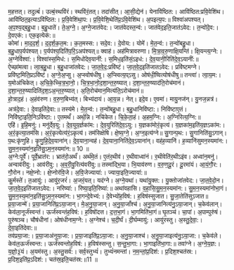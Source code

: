 

  
म॒हत्तत्। तदुल्बं॑। उल्बं॒स्थवि॑रं। स्थवि॑रं॒तत्। तदा॑सीत्। आ॒सी॒द्येन॑। येनावि॑ष्ठित:। आवि॑ष्ठित:प्रवि॒वेशि॑थ। आवि॑ष्ठित॒इत्याऽवि॑ष्ठित:। प्र॒वि॒वेशि॑था॒प:। प्र॒वि॒वेशि॒थेति॑प्र॒ऽवि॒वेशि॑थ। अ॒पइत्य॒प:॥ विश्वा॑अपश्यत्। अ॒प॒श्य॒द्ब॒हु॒धा। ब॒हु॒धाते॑। ते॒अ॒ग्ने॒। अ॒ग्ने॒जात॑वेद:। जात॑वेदस्त॒न्व॑:। जात॑वेद॒इति॒जात॑ऽवेद:। त॒न्वो॑दे॒व:। दे॒वएक॑:। एक॒इत्येक॑:॥  
कोमा॑। मा॒द॒द॒र्श॒। द॒द॒र्श॒क॒त॒म:। क॒त॒मस्स:। सदे॒व:। दे॒वोय:। योमे॑। मे॒त॒न्व॑:। त॒न्वो॑बहु॒धा। ब॒हु॒धाप॒र्यप॑श्यत्। प॒र्यप॑श्य॒दिति॑प॒रि॒ऽअप॑श्यत्॥ क्वाह॑। अह॑मित्रावरुणा। मि॒त्रा॒व॒रु॒णाक्षि॒यन्ति॑। क्षि॒यन्त्य॒ग्ने:। अ॒ग्नेर्विश्वा॑:। विश्वा॑स्स॒मिध॑:। स॒मिधो॑देव॒यानी॑:। स॒मिध॒इति॑सं॒ऽइध॑:। दे॒व॒यानी॒रिति॑दे॒व॒ऽयानी॑:॥  
ऐच्छा॑मत्वा। त्वा॒ब॒हु॒धा। ब॒हु॒धाजा॑तवेद:। जा॒त॒वे॒द॒:प्रवि॑ष्टं। जा॒त॒वे॒द॒इति॑जातऽवेद:। प्रवि॑ष्टमग्ने। प्रवि॑ष्ट॒मिति॒प्रऽवि॑ष्टं। अ॒ग्ने॒अ॒प्सु। अ॒प्स्वोष॑धीषु। अ॒प्स्वित्य॒प्ऽसु। ओष॑धी॒ष्वित्योष॑धीषु॥ तन्त्वा॑। त्वा॒य॒म:। य॒मोअ॑चिकेत्। अ॒चि॒के॒च्चि॒त्र॒भा॒नो॒। चि॒त्र॒भा॒नो॒द॒शा॒न्त॒रु॒ष्यात्। द॒शा॒न्त॒रु॒ष्याद॑ति॒रोच॑मानं। द॒शा॒न्त॒रु॒ष्यादिति॑द॒श॒ऽअ॒न्त॒रु॒ष्यात्। अ॒ति॒रोच॑मान॒मित्य॑ति॒ऽरोच॑मानं॥  
हो॒त्राद॒हं। अ॒हंव॑रुण। व॒रु॒ण॒बिभ्य॑त्। बिभ्य॑दायं। आ॒य॒न्न। नेत्। इदे॒व। ए॒वमा॑। मायु॒नज॑न्। यु॒नज॒न्नत्र॑। अत्र॑दे॒वा:। दे॒वाइति॑दे॒वा:॥ तस्य॑मे। मे॒त॒न्व॑:। त॒न्वो॑बहु॒धा। ब॒हु॒धानिवि॑ष्टा:। निवि॑ष्टाए॒तं। निवि॑ष्टा॒इति॒निऽवि॑ष्टा:। ए॒तमर्थं॑। अर्थ॒न्नि। नचि॑केत। चि॒के॒ता॒हं। अ॒हम॒ग्नि:। अ॒ग्निरित्य॒ग्नि:॥  
एहि॑। इ॒हि॒मनु॑:। मनु॑र्देव॒यु:। दे॒व॒युय॒र्ज्ञका॑म:। दे॒व॒युरिति॑दे॒व॒ऽयु:। य॒ज्ञका॑मोरं॒कृत्य॑। य॒ज्ञका॑म॒इति॑य॒ज्ञऽका॑म:। अ॒रं॒कृत्या॒तम॑सि। अ॒रं॒कृत्येत्य॑रं॒ऽकृत्य॑। तम॑सिक्षेषि। क्षे॒ष्य॒ग्ने॒। अ॒ग्न॒इत्य॑ग्ने॥ सु॒गान्प॒थ:। सु॒गानिति॑सु॒ऽगान्। प॒थ:कृ॑णुहि। कृ॒णु॒हि॒दे॒व॒याना॑न्। दे॒व॒याना॒न्वह॑। दे॒व॒याना॒निति॑दे॒व॒ऽयाना॑न्। वह॑ह॒व्यानि॑। ह॒व्यानि॑सुमन॒स्यमा॑न:। सु॒म॒न॒स्यमा॑न॒इति॑सु॒ऽम॒न॒स्यमा॑न:॥ 10 ॥  
अ॒ग्ने:पूर्वे॑। पूर्वे॒भ्रात॑र:। भ्रात॑रो॒अर्थं॑। अर्थ॑मे॒तं। ए॒तंर॒थीव॑। र॒थीवाध्वा॑नं। र॒थीवेति॑र॒थीऽइ॑व। अध्वा॑न॒मनु॑। अन्वाव॑रीवु:। आव॑रीवु:। अ॒व॒री॒वु॒रित्य॑वरीवु:॥ तस्मा॑द्भि॒या। भि॒याव॑रुण। व॒रु॒ण॒दू॒रं। दू॒रमा॑यं। आ॒यं॒गौ॒र:। गौ॒रोन। नक्षे॒प्नो:। क्षे॒प्नोर॑वि॒जे। अ॒वि॒जेज्याया॑:। ज्याया॒इति॒ज्याया॑:॥  
कु॒र्मस्ते॑। त॒आयु॑:। आयु॑र॒जरं॑। अ॒जरं॒यत्। यद॑ग्ने। अ॒ग्ने॒यथा॑। यथा॑यु॒क्त:। यु॒क्तोजा॑तवेद:। जा॒त॒वे॒दो॒न। जा॒त॒वे॒द॒इति॑जातऽवेद:। नरिष्या॑:। रिष्या॒इति॒रिष्या॑:॥ अथा॑वहासि। व॒हा॒सि॒सु॒म॒न॒स्यमा॑न:। सु॒म॒न॒स्यमा॑नोभा॒गं। सु॒म॒न॒स्य॒मा॑न॒इति॑सु॒ऽम॒न॒स्यमा॑न:। भा॒गन्दे॒वेभ्य॑:। दे॒वेभ्यो॑ह॒विष॑:। ह॒विष॑स्सुजात। सु॒जा॒तेति॑सुऽजात॥  
प्र॒या॒जान्मे॑। प्र॒या॒जानिति॑प्र॒ऽया॒जान्। मे॒अ॒नु॒या॒जान्। अ॒नु॒या॒जाँश्च॑। अ॒नु॒या॒जानित्य॑नु॒ऽया॒जान्। च॒केव॑लान्। केव॑ला॒नूर्ज॑स्वन्तं। ऊर्ज॑स्वन्तंह॒विष॑:। ह॒विषो॑दत्त। द॒त्त॒भा॒गं। भा॒गमिति॑भा॒गं॥ घृ॒तञ्च॑। चा॒पां। अ॒पाम्पुरु॑षं। पुरु॑षञ्च। चौष॑धीनां। ओष॑धीनाम॒ग्ने:। अ॒ग्नेश्च॑। च॒दी॒र्घं। दी॒र्घम्मायु॑:। आयु॑रस्तु। अ॒स्तु॒दे॒वा॒:। दे॒वा॒इति॑देवा:॥  
तव॑प्रया॒जा:। प्र॒या॒जाअ॑नुया॒जा:। प्र॒या॒जाइति॑प्र॒ऽया॒जा:। अ॒नु॒या॒जाश्च॑। अ॒नु॒या॒जाइत्य॑नु॒ऽया॒जा:। च॒केव॑ले। केव॑ल॒ऊर्ज॑स्वन्त:। ऊर्ज॑स्वन्तोह॒विष॑:। ह॒विष॑स्सन्तु। स॒न्तु॒भा॒गा:। भा॒गाइति॑भा॒गा:॥ तवा॑ग्ने। अ॒ग्ने॒य॒ज्ञ:। य॒ज्ञो॒३॒॑यं। अ॒यम॑स्तु। अ॒स्तु॒सर्व॑:। सर्व॒स्तुभ्यं॑। तुभ्यं॑नमन्तां। न॒म॒न्तां॒प्र॒दिश॑:। प्र॒दिश॒श्चत॑स्र:। प्र॒दिश॒इति॑प्र॒ऽदिश॑:। चत॑स्र॒इति॒चत॑स्र:॥11 ॥  
